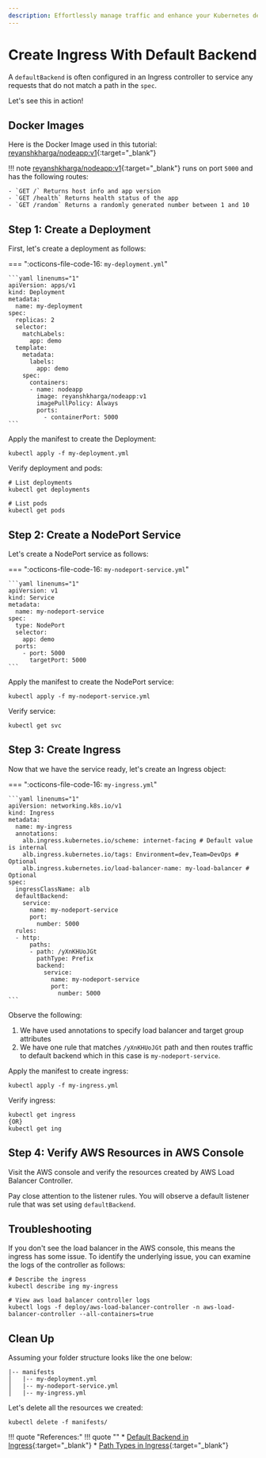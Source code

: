 ```yaml
---
description: Effortlessly manage traffic and enhance your Kubernetes deployment. Learn how to create Ingress with a Default Backend using our step-by-step guide. Optimize your containerized applications and ensure seamless routing even when no specific rule matches. Get started with Ingress and Default Backend configuration.
---
```


# Create Ingress With Default Backend

A `defaultBackend` is often configured in an Ingress controller to service any requests that do not match a path in the `spec`.

Let's see this in action!


## Docker Images

Here is the Docker Image used in this tutorial: [reyanshkharga/nodeapp:v1]{:target="_blank"}

!!! note
    [reyanshkharga/nodeapp:v1]{:target="_blank"} runs on port `5000` and has the following routes:

    - `GET /` Returns host info and app version
    - `GET /health` Returns health status of the app
    - `GET /random` Returns a randomly generated number between 1 and 10



## Step 1: Create a Deployment

First, let's create a deployment as follows:

=== ":octicons-file-code-16: `my-deployment.yml`"

    ```yaml linenums="1"
    apiVersion: apps/v1
    kind: Deployment
    metadata:
      name: my-deployment
    spec:
      replicas: 2
      selector:
        matchLabels:
          app: demo
      template:
        metadata:
          labels:
            app: demo
        spec:
          containers:
          - name: nodeapp
            image: reyanshkharga/nodeapp:v1
            imagePullPolicy: Always
            ports:
              - containerPort: 5000
    ```

Apply the manifest to create the Deployment:

```
kubectl apply -f my-deployment.yml
```

Verify deployment and pods:

```
# List deployments
kubectl get deployments

# List pods
kubectl get pods
```


## Step 2: Create a NodePort Service

Let's create a NodePort service as follows:

=== ":octicons-file-code-16: `my-nodeport-service.yml`"

    ```yaml linenums="1"
    apiVersion: v1
    kind: Service
    metadata:
      name: my-nodeport-service
    spec:
      type: NodePort
      selector:
        app: demo
      ports:
        - port: 5000
          targetPort: 5000
    ```

Apply the manifest to create the NodePort service:

```
kubectl apply -f my-nodeport-service.yml
```

Verify service:

```
kubectl get svc
```


## Step 3: Create Ingress

Now that we have the service ready, let's create an Ingress object:

=== ":octicons-file-code-16: `my-ingress.yml`"

    ```yaml linenums="1"
    apiVersion: networking.k8s.io/v1
    kind: Ingress
    metadata:
      name: my-ingress
      annotations:
        alb.ingress.kubernetes.io/scheme: internet-facing # Default value is internal
        alb.ingress.kubernetes.io/tags: Environment=dev,Team=DevOps # Optional
        alb.ingress.kubernetes.io/load-balancer-name: my-load-balancer # Optional
    spec:
      ingressClassName: alb
      defaultBackend:
        service:
          name: my-nodeport-service
          port:
            number: 5000
      rules:
      - http:
          paths:
          - path: /yXnKHUoJGt
            pathType: Prefix
            backend:
              service:
                name: my-nodeport-service
                port:
                  number: 5000
    ```

Observe the following:

1. We have used annotations to specify load balancer and target group attributes
2. We have one rule that matches `/yXnKHUoJGt` path and then routes traffic to default backend which in this case is `my-nodeport-service`.

Apply the manifest to create ingress:

```
kubectl apply -f my-ingress.yml
```

Verify ingress:

```
kubectl get ingress
{OR}
kubectl get ing
```

## Step 4: Verify AWS Resources in AWS Console

Visit the AWS console and verify the resources created by AWS Load Balancer Controller.

Pay close attention to the listener rules. You will observe a default listener rule that was set using `defaultBackend`.


## Troubleshooting

If you don't see the load balancer in the AWS console, this means the ingress has some issue. To identify the underlying issue, you can examine the logs of the controller as follows:

```
# Describe the ingress
kubectl describe ing my-ingress

# View aws load balancer controller logs
kubectl logs -f deploy/aws-load-balancer-controller -n aws-load-balancer-controller --all-containers=true
```


## Clean Up

Assuming your folder structure looks like the one below:

```
|-- manifests
│   |-- my-deployment.yml
│   |-- my-nodeport-service.yml
│   |-- my-ingress.yml
```

Let's delete all the resources we created:

```
kubectl delete -f manifests/
```


!!! quote "References:"
    !!! quote ""
        * [Default Backend in Ingress]{:target="_blank"}
        * [Path Types in Ingress]{:target="_blank"}


<!-- Hyperlinks -->
[reyanshkharga/nodeapp:v1]: https://hub.docker.com/r/reyanshkharga/nodeapp
[Default Backend in Ingress]: https://kubernetes.io/docs/concepts/services-networking/ingress/#default-backend
[Path Types in Ingress]: https://kubernetes.io/docs/concepts/services-networking/ingress/#path-types
